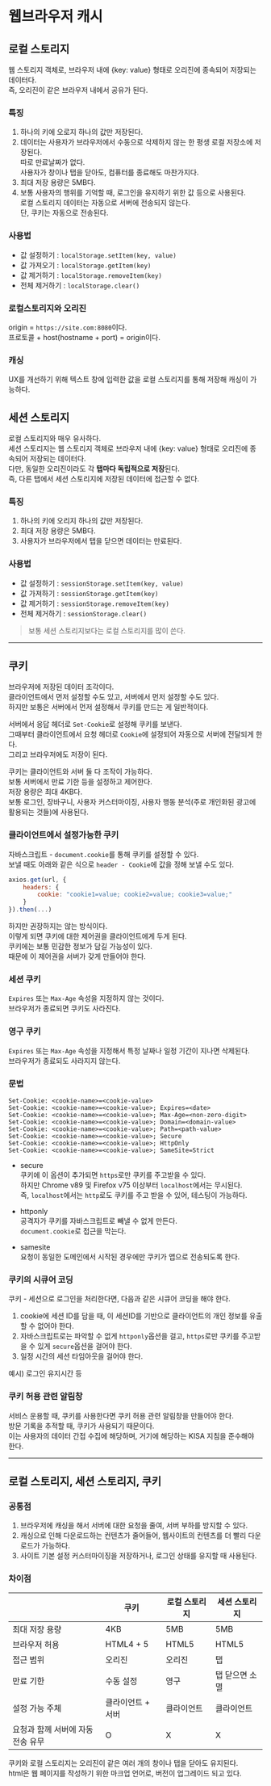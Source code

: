 # 웹브라우저 캐시

## 로컬 스토리지

웹 스토리지 객체로, 브라우저 내에 {key: value} 형태로 오리진에 종속되어 저장되는 데이터다. <br />
즉, 오리진이 같은 브라우저 내에서 공유가 된다.

### 특징

1. 하나의 키에 오로지 하나의 값만 저장된다. <br />
2. 데이터는 사용자가 브라우저에서 수동으로 삭제하지 않는 한 평생 로컬 저장소에 저장된다. <br />
   따로 만료날짜가 없다.<br />
   사용자가 창이나 탭을 닫아도, 컴퓨터를 종료해도 마찬가지다. <br />
3. 최대 저장 용량은 5MB다. <br />
4. 보통 사용자의 행위를 기억할 때, 로그인을 유지하기 위한 값 등으로 사용된다. <br />
   로컬 스토리지 데이터는 자동으로 서버에 전송되지 않는다. <br />
   단, 쿠키는 자동으로 전송된다.

### 사용법

- 값 설정하기 : `localStorage.setItem(key, value)` <br />
- 값 가져오기 : `localStorage.getItem(key)` <br />
- 값 제거하기 : `localStorage.removeItem(key)` <br />
- 전체 제거하기 : `localStorage.clear()`

### 로컬스토리지와 오리진

origin = `https://site.com:8080`이다. <br />
프로토콜 + host(hostname + port) = origin이다.

### 캐싱

UX를 개선하기 위해 텍스트 창에 입력한 값을 로컬 스토리지를 통해 저장해 캐싱이 가능하다.

## 세션 스토리지

로컬 스토리지와 매우 유사하다. <br />
세션 스토리지는 웹 스토리지 객체로 브라우저 내에 {key: value} 형태로 오리진에 종속되어 저장되는 데이터다. <br />
다만, 동일한 오리진이라도 각 **탭마다 독립적으로 저장**된다. <br />
즉, 다른 탭에서 세션 스토리지에 저장된 데이터에 접근할 수 없다.

### 특징

1. 하나의 키에 오리지 하나의 값만 저장된다. <br />
2. 최대 저장 용량은 5MB다. <br />
3. 사용자가 브라우저에서 탭을 닫으면 데이터는 만료된다.

### 사용법

- 값 설정하기 : `sessionStorage.setItem(key, value)` <br />
- 값 가져하기 : `sessionStorage.getItem(key)` <br />
- 값 제거하기 : `sessionStorage.removeItem(key)` <br />
- 전체 제거하기 : `sessionStorage.clear()`

> 보통 세션 스토리지보다는 로컬 스토리지를 많이 쓴다.

---

## 쿠키

브라우저에 저장된 데이터 조각이다. <br />
클라이언트에서 먼저 설정할 수도 있고, 서버에서 먼저 설정할 수도 있다. <br />
하지만 보통은 서버에서 먼저 설정해서 쿠키를 만드는 게 일반적이다.

서버에서 응답 헤더로 `Set-Cookie`로 설정해 쿠키를 보낸다. <br />
그때부터 클라이언트에서 요청 헤더로 `Cookie`에 설정되어 자동으로 서버에 전달되게 한다. <br />
그리고 브라우저에도 저장이 된다.

쿠키는 클라이언트와 서버 둘 다 조작이 가능하다. <br />
보통 서버에서 만료 기한 등을 설정하고 제어한다. <br />
저장 용량은 최대 4KB다. <br />
보통 로그인, 장바구니, 사용자 커스터마이징, 사용자 행동 분석(주로 개인화된 광고에 활용되는 것들)에 사용된다.

### 클라이언트에서 설정가능한 쿠키

자바스크립트 - `document.cookie`를 통해 쿠키를 설정할 수 있다.<br />
보낼 때도 아래와 같은 식으로 `header - Cookie`에 값을 정해 보낼 수도 있다. <br />

```javascript
axios.get(url, {
    headers: {
        cookie: "cookie1=value; cookie2=value; cookie3=value;"
    }
}).then(...)
```

하지만 권장하지는 않는 방식이다. <br />
이렇게 되면 쿠키에 대한 제어권을 클라이언트에게 두게 된다. <br />
쿠키에는 보통 민감한 정보가 담길 가능성이 있다. <br />
때문에 이 제어권을 서버가 갖게 만들어야 한다.

### 세션 쿠키

`Expires` 또는 `Max-Age` 속성을 지정하지 않는 것이다. <br />
브라우저가 종료되면 쿠키도 사라진다.

### 영구 쿠키

`Expires` 또는 `Max-Age` 속성을 지정해서 특정 날짜나 일정 기간이 지나면 삭제된다. <br />
브라우저가 종료되도 사라지지 않는다.

### 문법

```
Set-Cookie: <cookie-name>=<cookie-value>
Set-Cookie: <cookie-name>=<cookie-value>; Expires=<date>
Set-Cookie: <cookie-name>=<cookie-value>; Max-Age=<non-zero-digit>
Set-Cookie: <cookie-name>=<cookie-value>; Domain=<domain-value>
Set-Cookie: <cookie-name>=<cookie-value>; Path=<path-value>
Set-Cookie: <cookie-name>=<cookie-value>; Secure
Set-Cookie: <cookie-name>=<cookie-value>; HttpOnly
Set-Cookie: <cookie-name>=<cookie-value>; SameSite=Strict
```

- secure <br />
  쿠키에 이 옵션이 추가되면 `https`로만 쿠키를 주고받을 수 있다. <br />
  하지만 Chrome v89 및 Firefox v75 이상부터 `localhost`에서는 무시된다. <br />
  즉, `localhost`에서는 `http`로도 쿠키를 주고 받을 수 있어, 테스팅이 가능하다.

- httponly <br />
  공격자가 쿠키를 자바스크립트로 빼낼 수 없게 만든다. <br />
  `document.cookie`로 접근을 막는다.

- samesite <br />
  요청이 동일한 도메인에서 시작된 경우에만 쿠키가 앱으로 전송되도록 한다.

### 쿠키의 시큐어 코딩

쿠키 - 세션으로 로그인을 처리한다면, 다음과 같은 시큐어 코딩을 해야 한다.

1. cookie에 세션 ID를 담을 때, 이 세션ID를 기반으로 클라이언트의 개인 정보를 유출할 수 없어야 한다. <br />
2. 자바스크립트로는 파악할 수 없게 `httponly`옵션을 걸고, `https`로만 쿠키를 주고받을 수 있게 `secure`옵션을 걸어야 한다. <br />
3. 일정 시간의 세션 타임아웃을 걸어야 한다.

예시) 로그인 유지시간 등

### 쿠키 허용 관련 알림창

서비스 운용할 때, 쿠키를 사용한다면 쿠키 허용 관련 알림창을 만들어야 한다. <br />
방문 기록을 추적할 때, 쿠키가 사용되기 때문이다. <br />
이는 사용자의 데이터 간접 수집에 해당하며, 거기에 해당하는 KISA 지침을 준수해야 한다.

---

## 로컬 스토리지, 세션 스토리지, 쿠키

### 공통점

1. 브라우저에 캐싱을 해서 서버에 대한 요청을 줄여, 서버 부하를 방지할 수 있다. <br />
2. 캐싱으로 인해 다운로드하는 컨텐츠가 줄어들어, 웹사이트의 컨텐츠를 더 빨리 다운로드가 가능하다. <br />
3. 사이트 기본 설정 커스터마이징을 저장하거나, 로그인 상태를 유지할 때 사용된다.

### 차이점

|                                   | 쿠키              | 로컬 스토리지 | 세션 스토리지  |
| --------------------------------- | ----------------- | ------------- | -------------- |
| 최대 저장 용량                    | 4KB               | 5MB           | 5MB            |
| 브라우저 허용                     | HTML4 + 5         | HTML5         | HTML5          |
| 접근 범위                         | 오리진            | 오리진        | 탭             |
| 만료 기한                         | 수동 설정         | 영구          | 탭 닫으면 소멸 |
| 설정 가능 주체                    | 클라이언트 + 서버 | 클라이언트    | 클라이언트     |
| 요청과 함께 서버에 자동 전송 유무 | O                 | X             | X              |

쿠키와 로컬 스토리지는 오리진이 같은 여러 개의 창이나 탭을 닫아도 유지된다. <br />
html은 웹 페이지를 작성하기 위한 마크업 언어로, 버전이 업그레이드 되고 있다.
